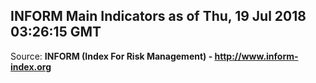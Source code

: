 ## INFORM Main Indicators as of Thu, 19 Jul 2018 03:26:15 GMT

Source: **INFORM (Index For Risk Management) - http://www.inform-index.org**